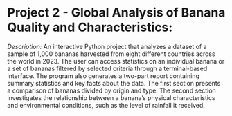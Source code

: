 # Project 2 - Global Analysis of Banana Quality and Characteristics:

*Description:* An interactive Python project that analyzes a dataset of a sample of 1,000 bananas harvested from eight different countries across the world in 2023. The user can access statistics on an individual banana or a set of bananas filtered by selected criteria through a terminal-based interface. The program also generates a two-part report containing summary statistics and key facts about the data. The first section presents a comparison of bananas divided by origin and type. The second section investigates the relationship between a banana’s physical characteristics and environmental conditions, such as the level of rainfall it received.
